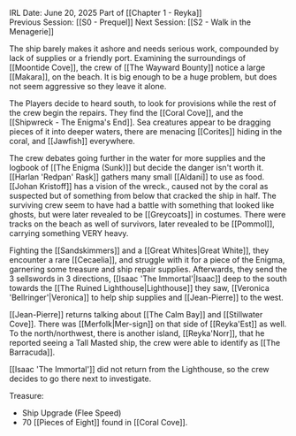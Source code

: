 IRL Date: June 20, 2025 Part of [[Chapter 1 - Reyka]]<br/>
Previous Session: [[S0 - Prequel]] Next Session: [[S2 - Walk in the Menagerie]]

The ship barely makes it ashore and needs serious work, compounded by lack of supplies or a friendly port.    Examining the surroundings of [[Moontide Cove]], the crew of [[The Wayward Bounty]] notice a large [[Makara]], on the beach.  It is big enough to be a huge problem, but does not seem aggressive so they leave it alone.  

The Players decide to heard south, to look for provisions while the rest of the crew begin the repairs.  They find the [[Coral Cove]], and the [[Shipwreck - The Enigma's End]].  Sea creatures appear to be dragging pieces of it into deeper waters, there are menacing [[Corites]] hiding in the coral, and [[Jawfish]] everywhere.

The crew debates going further in the water for more supplies and the logbook of [[The Enigma (Sunk)]] but decide the danger isn't worth it.  [[Harlan 'Redpan' Rask]] gathers many small [[Aldani]] to use as food.  [[Johan Kristoff]] has a vision of the wreck., caused not by the coral as suspected but of something from below that cracked the ship in half.  The surviving crew seem to have had a battle with something that looked like ghosts, but were later revealed to be [[Greycoats]] in costumes.  There were tracks on the beach as well of survivors, later revealed to be [[Pommol]], carrying something VERY heavy.

Fighting the [[Sandskimmers]] and a [[Great Whites|Great White]], they encounter a rare [[Cecaelia]], and struggle with it for a piece of the Enigma, garnering some treasure and ship repair supplies.  Afterwards, they send the 3 sellswords in 3 directions, [[Isaac 'The Immortal'|Isaac]] deep to the south towards the [[The Ruined Lighthouse|Lighthouse]] they saw, [[Veronica 'Bellringer'|Veronica]] to help ship supplies and [[Jean-Pierre]] to the west.

[[Jean-Pierre]] returns talking about [[The Calm Bay]] and [[Stillwater Cove]].  There was [[Merfolk|Mer-sign]] on that side of [[Reyka'Est]] as well.  To the north/northwest, there is another island, [[Reyka'Norr]], that he reported seeing a Tall Masted ship, the crew were able to identify as [[The Barracuda]].

[[Isaac 'The Immortal']] did not return from the Lighthouse, so the crew decides to go there next to investigate.

Treasure:
- Ship Upgrade (Flee Speed)
- 70 [[Pieces of Eight]] found in [[Coral Cove]].